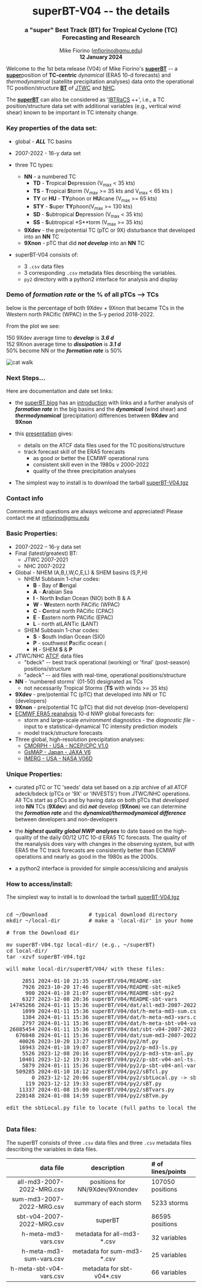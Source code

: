 <div align="center">

<h1>superBT-V04 -- the details</h1>
<h3>a "super" Best Track (BT) for Tropical Cyclone (TC) Forecasting and Research</h3>

Mike Fiorino (mfiorino@gmu.edu)</br>
<b> 12 January 2024 </b>
</div>

Welcome to the 1st beta release (V04) of Mike Fiorino's <ins><b>superBT</ins></b> -- a <ins><b>super</b></ins>position of **TC-centric** *dynamical*
(ERA5 10-d forecasts) and *thermodynamical* (satellite precipitation analyses)
 data onto the operational TC position/structure <ins><b>BT</ins></b> of
 [JTWC](https://www.metoc.navy.mil/jtwc/jtwc.html "JTWC home page: https://www.metoc.navy.mil/jtwc/jtwc.html")
and [NHC](https://www.nhc.noaa.gov/ "NHC home page: https://www.nhc.noaa.gov/").

The <ins><b>superBT</ins></b> can also be considered as
'[IBTRaCS](https://www.ncei.noaa.gov/products/international-best-track-archive
"IBTRaCS: https://www.ncei.noaa.gov/products/international-best-track-archive" ) ++', i.e., a TC position/structure data set with additional
variables (e.g., vertical wind shear) known to be important in TC intensity
change.

### Key properties of the data set:

- global - ***ALL*** TC basins
- 2007-2022 - 16-y data set
- three TC types:
  - **NN** - a numbered TC
    - **TD** - **T**ropical **D**epression (V<sub>max</sub> < 35 kts)
    - **TS** - **T**ropical **S**torm (V<sub>max</sub> >= 35 kts and V<sub>max</sub> < 65 kts )
    - **TY** or **HU** - **TY**phoon or **HU**icane (V<sub>max</sub> >= 65 kts)
    - **STY** - **S**uper **TY**phoon(V<sub>max</sub> >= 130 kts)
    - **SD** - **S**ubtropical **D**epression (V<sub>max</sub> < 35 kts)
    - **SS** - **S**ubtropical *S**torm (V<sub>max</sub> >= 35 kts)
  - **9Xdev** - the pre/potential TC (pTC or 9X) disturbance that developed into an **NN** TC
  - **9Xnon** - pTC that did ***not develop*** into an **NN** TC

- superBT-V04 consists of:
  - 3 `.csv` data files
  - 3 corresponding `.csv` metadata files describing the variables.
  - `py2` directory with a python2 interface for analysis and display

### Demo of ***formation rate*** or the % of all pTCs --> TCs

below is the percentage of both 9Xdev + 9Xnon that became TCs in the Western north PACific (WPAC) in the 5-y period 2018-2022.

From the plot we see:

150 9Xdev average time to ***develop*** is ***3.6 d***</br>
152 9Xnon average time to ***dissipation*** is ***3.1 d***</br>
50% become NN or the ***formation rate*** is 50%</br>


  ![cat walk](https://tenkiman.github.io/superBT-V04/plt/9xlife/all.9xlife.0.w.18-22.png "WPAC 2018-2022")

### Next Steps...

Here are documentation and date set links:

- the [superBT blog](https://surperbt.blogspot.com/ "https://surperbt.blogspot.com/") has an [introduction](https://surperbt.blogspot.com/2023/12/intro-to-superbt.html "https://surperbt.blogspot.com/2023/12/intro-to-superbt.html") with links and a further analysis of ***formation rate*** in the big basins and the ***dynamical*** (wind shear) and ***thermodynamical*** (precipitation) differences between **9Xdev** and **9Xnon**

- this
  [presentation](https://tenkiman.github.io/superBT-V04/tc-superBT-20230310.pptx
  "https://tenkiman.github.io/superBT-V04/tc-superBT-20230310.pptx") gives:
  - details on the ATCF data files used for the TC positions/structure
  - track forecast skill of the ERA5 forecasts
    - as good or better the ECMWF operational runs
    - consistent skill even in the 1980s v 2000-2022
    - quality of the three precipitation analyses
  
- The simplest way to install is to download the tarball [superBT-V04.tgz](https://tenkiman.github.io/superBT-V04/superBT-V04.tgz
"superBT tarball: https://tenkiman.github.io/superBT-V04/superBT-V04.tgz")

### Contact info

Comments and questions are always welcome and appreciated!  Please contact me at mfiorino@gmu.edu


### Basic Properties:

- 2007-2022 – 16-y data set
- Final (latest/greatest) BT:
  - JTWC 2007-2021
  - NHC 2007-2022
- Global - NHEM (A,B,I,W,C,E,L) & SHEM basins (S,P,H)
  - NHEM Subbasin 1-char codes:
    - **B** - Bay of **B**engal
    - **A** - **A**rabian Sea
    - **I** - North **I**ndian Ocean (NIO) both B & A
    - **W** - **W**estern north PACific (WPAC)
    - **C** - **C**entral north PACific (CPAC)
    - **E** - **E**astern north PACific (EPAC)
    - **L** - north atLANTic (**L**ANT)
  - SHEM Subbasin 1-char codes:
    - **S** - **S**outh Indian Ocean (SIO)
    - **P** - southwest **P**acific ocean (
    - **H** - SHEM **S** & **P** 
- JTWC/NHC [ATCF](https://www.nrlmry.navy.mil/atcf_web/index1.html
"https://www.nrlmry.navy.mil/atcf_web/index1.html" ) data files
  - "bdeck" -- best track operational (working) or 'final' (post-season) positions/structure
  - "adeck" -- aid files with real-time, operational positions/structure
- **NN** - 'numbered storms' (01-50) designated as TCs
  - not necessarily Tropical Storms (**TS** with winds >= 35 kts) 
- **9Xdev** - pre/potential TC (pTC) that developed into NN or TC (developers)
- **9Xnon** - pre/potential TC (pTC) that did not develop (non-developers)
- [ECMWF ERA5 reanalysis](https://www.ecmwf.int/en/forecasts/dataset/ecmwf-reanalysis-v5
"ERA5: https://www.ecmwf.int/en/forecasts/dataset/ecmwf-reanalysis-v5") 10-d NWP global forecasts for:
  - storm and large-scale *environment* diagnostics - the *diagnostic file* - input to e statistical-dynamical TC intensity prediction models 
  - model track/structure forecasts
- Three global, high-resolution precipitation analyses:
  - [CMORPH - USA - NCEP/CPC V1.0](https://www.cpc.ncep.noaa.gov/products/janowiak/cmorph.shtml
"CPC V1.0 : https://www.cpc.ncep.noaa.gov/products/janowiak/cmorph.shtml")
  - [GsMAP - Japan - JAXA V6](https://sharaku.eorc.jaxa.jp/GSMaP/index.htm
"JAXA GsMAP V6.0: https://sharaku.eorc.jaxa.jp/GSMaP/index.htm ")
  - [IMERG - USA - NASA V06D](https://gpm.nasa.gov/data/imerg "NASA IMERG: https://gpm.nasa.gov/data/imerg" )

### Unique Properties:

- curated pTC or TC 'seeds' data set based on a zip archive of all ATCF
  adeck/bdeck (pTCs or '9X' or 'INVESTS') from JTWC/NHC operations.  All TCs
  start as pTCs and by having data on both pTCs that *developed* into **NN** TCs
  (**9Xdev**) and did ***not*** develop (**9Xnon**) we can determine the
  ***formation rate*** and the ***dynamical/thermodynamical difference*** between developers and non-developers

- the ***highest quality global NWP analyses*** to date based on the
  high-quality of the daily 00/12 UTC 10-d ERA5 TC forecasts.  The quality of
  the reanalysis does vary with changes in the observing system, but with ERA5
  the TC track forecasts are consistently better than ECMWF operations and
  nearly as good in the 1980s as the 2000s.

- a python2 interface is provided for simple access/slicing and analysis

### How to access/install:

The simplest way to install is to download the tarball [superBT-V04.tgz](https://tenkiman.github.io/superBT-V04/superBT-V04.tgz
"superBT tarball: https://tenkiman.github.io/superBT-V04/superBT-V04.tgz")

<pre>

cd ~/Download             # typical download directory
mkdir ~/local-dir         # make a 'local-dir' in your home

# from the Download dir

mv superBT-V04.tgz local-dir/ (e.g., ~/superBT)
cd local-dir/
tar -xzvf superBT-V04.tgz

will make local-dir/superBT/V04/ with these files:

     2851 2024-01-10 21:35 superBT/V04/README-sbt
     7926 2023-10-20 17:46 superBT/V04/README-sbt-mike5
      900 2024-01-10 21:07 superBT/V04/README-sbt-py2
     6327 2023-12-08 20:36 superBT/V04/README-sbt-vars
 14745266 2024-01-11 15:36 superBT/V04/dat/all-md3-2007-2022-MRG.csv
     1099 2024-01-11 15:36 superBT/V04/dat/h-meta-md3-sum.csv
     1384 2024-01-11 15:36 superBT/V04/dat/h-meta-md3-vars.csv
     2797 2024-01-11 15:36 superBT/V04/dat/h-meta-sbt-v04-vars.csv
 26085454 2024-01-11 15:36 superBT/V04/dat/sbt-v04-2007-2022-MRG.csv
   676848 2024-01-11 15:36 superBT/V04/dat/sum-md3-2007-2022-MRG.csv
    40026 2023-10-20 13:27 superBT/V04/py2/mf.py
    16943 2024-01-10 19:07 superBT/V04/py2/p-md3-ls.py
     5526 2023-12-08 20:16 superBT/V04/py2/p-md3-stm-anl.py
    10401 2023-12-12 19:33 superBT/V04/py2/p-sbt-v04-anl-ts.py
     5879 2024-01-11 15:36 superBT/V04/py2/p-sbt-v04-anl-var.py
   509285 2024-01-10 18:12 superBT/V04/py2/sBTcl.py
        0 2023-12-12 20:06 superBT/V04/py2/sbtLocal.py -> sbtLocal.py-mike5
      119 2023-12-12 19:33 superBT/V04/py2/sBT.py
    11337 2024-01-08 15:00 superBT/V04/py2/sBTvars.py
   220148 2024-01-08 14:59 superBT/V04/py2/sBTvm.py

edit the sbtLocal.py file to locate (full paths to local the .py and .csv files)

</pre>


### Data files:

The superBT consists of three `.csv` data files and three `.csv` metadata files describing the variables in data files.

| data file | description | # of lines/points
| -:      | :-:   | :-	  
| all-md3-2007-2022-MRG.csv | positions for NN/9Xdev/9Xnondev   | 107050 positions
| sum-md3-2007-2022-MRG.csv  | summary of each storm  | 5233 storms
| sbt-v04-2007-2022-MRG.csv  | superBT     | 86595 positions
| h-meta-md3-vars.csv | metadata for all-md3-*.csv | 32 variables
| h-meta-md3-sum-vars.csv | metadata for sum-md3-*.csv | 25 variables
| h-meta-sbt-v04-vars.csv | metadata for sbt-v04*.csv | 66 variables

